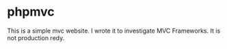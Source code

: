 phpmvc
======

This is a simple mvc website.  I wrote it to investigate MVC Frameworks.  It is not production redy.
